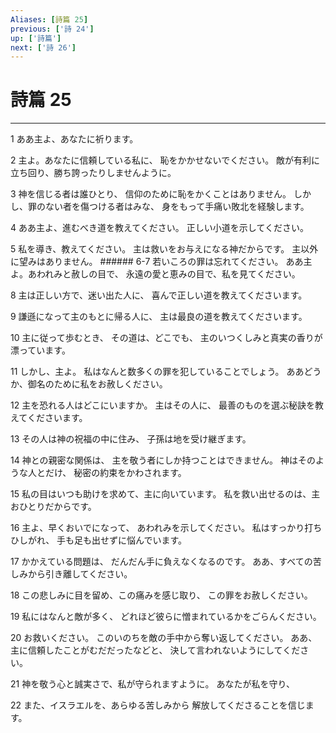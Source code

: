 ```yaml
---
Aliases: [詩篇 25]
previous: ['詩 24']
up: ['詩篇']
next: ['詩 26']
---
```

# 詩篇 25

***




1 
ああ主よ、あなたに祈ります。 



2 
主よ。あなたに信頼している私に、 恥をかかせないでください。 敵が有利に立ち回り、勝ち誇ったりしませんように。 



3 
神を信じる者は誰ひとり、 信仰のために恥をかくことはありません。 しかし、罪のない者を傷つける者はみな、 身をもって手痛い敗北を経験します。 



4 
ああ主よ、進むべき道を教えてください。 正しい小道を示してください。 



5 
私を導き、教えてください。 主は救いをお与えになる神だからです。 主以外に望みはありません。 ###### 6-7 若いころの罪は忘れてください。 ああ主よ。あわれみと赦しの目で、 永遠の愛と恵みの目で、私を見てください。 



8 
主は正しい方で、迷い出た人に、 喜んで正しい道を教えてくださいます。 



9 
謙遜になって主のもとに帰る人に、 主は最良の道を教えてくださいます。 



10 
主に従って歩むとき、 その道は、どこでも、 主のいつくしみと真実の香りが漂っています。 



11 
しかし、主よ。 私はなんと数多くの罪を犯していることでしょう。 ああどうか、御名のために私をお赦しください。 



12 
主を恐れる人はどこにいますか。 主はその人に、 最善のものを選ぶ秘訣を教えてくださいます。 



13 
その人は神の祝福の中に住み、 子孫は地を受け継ぎます。 



14 
神との親密な関係は、 主を敬う者にしか持つことはできません。 神はそのような人とだけ、 秘密の約束をかわされます。 



15 
私の目はいつも助けを求めて、主に向いています。 私を救い出せるのは、主おひとりだからです。 



16 
主よ、早くおいでになって、 あわれみを示してください。 私はすっかり打ちひしがれ、 手も足も出せずに悩んでいます。 



17 
かかえている問題は、 だんだん手に負えなくなるのです。 ああ、すべての苦しみから引き離してください。 



18 
この悲しみに目を留め、この痛みを感じ取り、 この罪をお赦しください。 



19 
私にはなんと敵が多く、 どれほど彼らに憎まれているかをごらんください。 



20 
お救いください。 このいのちを敵の手中から奪い返してください。 ああ、主に信頼したことがむだだったなどと、 決して言われないようにしてください。 



21 
神を敬う心と誠実さで、私が守られますように。 あなたが私を守り、 



22 
また、イスラエルを、あらゆる苦しみから 解放してくださることを信じます。
